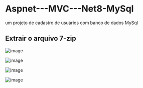 # Aspnet---MVC---Net8-MySql
um projeto de cadastro de usuários com banco de dados MySql


## Extrair o arquivo 7-zip
![image](https://github.com/user-attachments/assets/759de966-e5cc-4d37-8e13-a300e36204ad)

![image](https://github.com/user-attachments/assets/0e5866f7-97d8-484c-8f9d-13897d0bc7b7)

![image](https://github.com/user-attachments/assets/376754ae-0460-4c4b-baa2-dd203a029bab)

![image](https://github.com/user-attachments/assets/e1e36cb9-81ea-49bf-87f0-45d218bc8ee1)



